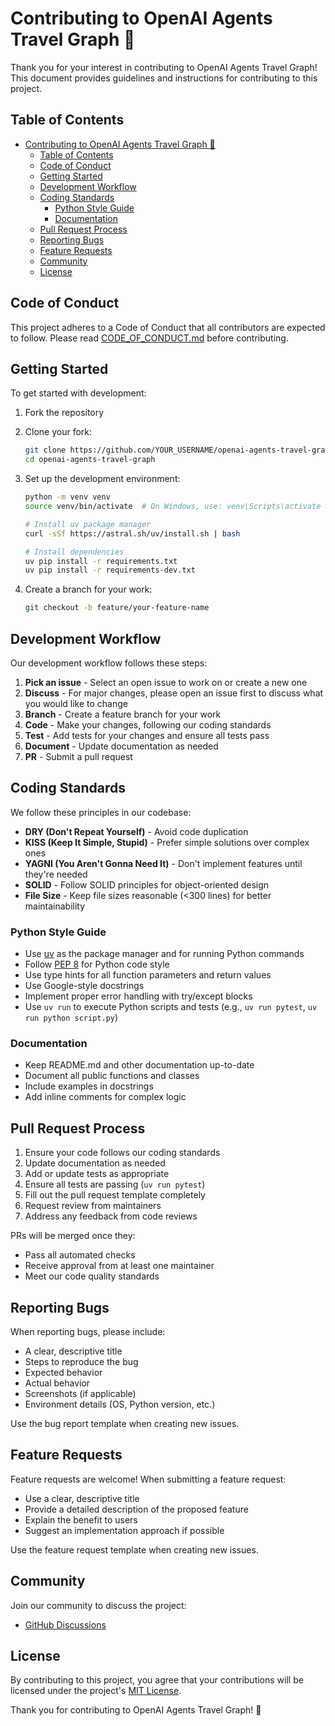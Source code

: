 # Contributing to OpenAI Agents Travel Graph 🤝

Thank you for your interest in contributing to OpenAI Agents Travel Graph! This document provides guidelines and instructions for contributing to this project.

## Table of Contents

- [Contributing to OpenAI Agents Travel Graph 🤝](#contributing-to-openai-agents-travel-graph-)
  - [Table of Contents](#table-of-contents)
  - [Code of Conduct](#code-of-conduct)
  - [Getting Started](#getting-started)
  - [Development Workflow](#development-workflow)
  - [Coding Standards](#coding-standards)
    - [Python Style Guide](#python-style-guide)
    - [Documentation](#documentation)
  - [Pull Request Process](#pull-request-process)
  - [Reporting Bugs](#reporting-bugs)
  - [Feature Requests](#feature-requests)
  - [Community](#community)
  - [License](#license)

## Code of Conduct

This project adheres to a Code of Conduct that all contributors are expected to follow. Please read [CODE_OF_CONDUCT.md](CODE_OF_CONDUCT.md) before contributing.

## Getting Started

To get started with development:

1. Fork the repository
2. Clone your fork:

   ```bash
   git clone https://github.com/YOUR_USERNAME/openai-agents-travel-graph.git
   cd openai-agents-travel-graph
   ```

3. Set up the development environment:

   ```bash
   python -m venv venv
   source venv/bin/activate  # On Windows, use: venv\Scripts\activate

   # Install uv package manager
   curl -sSf https://astral.sh/uv/install.sh | bash

   # Install dependencies
   uv pip install -r requirements.txt
   uv pip install -r requirements-dev.txt
   ```

4. Create a branch for your work:

   ```bash
   git checkout -b feature/your-feature-name
   ```

## Development Workflow

Our development workflow follows these steps:

1. **Pick an issue** - Select an open issue to work on or create a new one
2. **Discuss** - For major changes, please open an issue first to discuss what you would like to change
3. **Branch** - Create a feature branch for your work
4. **Code** - Make your changes, following our coding standards
5. **Test** - Add tests for your changes and ensure all tests pass
6. **Document** - Update documentation as needed
7. **PR** - Submit a pull request

## Coding Standards

We follow these principles in our codebase:

- **DRY (Don't Repeat Yourself)** - Avoid code duplication
- **KISS (Keep It Simple, Stupid)** - Prefer simple solutions over complex ones
- **YAGNI (You Aren't Gonna Need It)** - Don't implement features until they're needed
- **SOLID** - Follow SOLID principles for object-oriented design
- **File Size** - Keep file sizes reasonable (<300 lines) for better maintainability

### Python Style Guide

- Use [uv](https://github.com/astral-sh/uv) as the package manager and for running Python commands
- Follow [PEP 8](https://www.python.org/dev/peps/pep-0008/) for Python code style
- Use type hints for all function parameters and return values
- Use Google-style docstrings
- Implement proper error handling with try/except blocks
- Use `uv run` to execute Python scripts and tests (e.g., `uv run pytest`, `uv run python script.py`)

### Documentation

- Keep README.md and other documentation up-to-date
- Document all public functions and classes
- Include examples in docstrings
- Add inline comments for complex logic

## Pull Request Process

1. Ensure your code follows our coding standards
2. Update documentation as needed
3. Add or update tests as appropriate
4. Ensure all tests are passing (`uv run pytest`)
5. Fill out the pull request template completely
6. Request review from maintainers
7. Address any feedback from code reviews

PRs will be merged once they:

- Pass all automated checks
- Receive approval from at least one maintainer
- Meet our code quality standards

## Reporting Bugs

When reporting bugs, please include:

- A clear, descriptive title
- Steps to reproduce the bug
- Expected behavior
- Actual behavior
- Screenshots (if applicable)
- Environment details (OS, Python version, etc.)

Use the bug report template when creating new issues.

## Feature Requests

Feature requests are welcome! When submitting a feature request:

- Use a clear, descriptive title
- Provide a detailed description of the proposed feature
- Explain the benefit to users
- Suggest an implementation approach if possible

Use the feature request template when creating new issues.

## Community

Join our community to discuss the project:

- [GitHub Discussions](https://github.com/BjornMelin/openai-agents-travel-graph/discussions)

## License

By contributing to this project, you agree that your contributions will be licensed under the project's [MIT License](LICENSE).

Thank you for contributing to OpenAI Agents Travel Graph! 🙏
